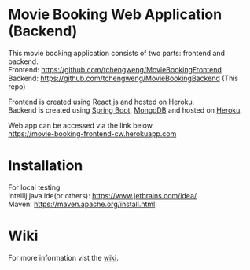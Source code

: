 # Movie Booking Web Application (Backend)  
This movie booking application consists of two parts: frontend and backend.  
Frontend: https://github.com/tchengweng/MovieBookingFrontend  
Backend: https://github.com/tchengweng/MovieBookingBackend (This repo)  

Frontend is created using [React.js] and hosted on [Heroku].  
Backend is created using [Spring Boot], [MongoDB] and hosted on [Heroku].  

Web app can be accessed via the link below.  
https://movie-booking-frontend-cw.herokuapp.com  

# Installation
For local testing  
Intellij java ide(or others): https://www.jetbrains.com/idea/  
Maven: https://maven.apache.org/install.html  
  
# Wiki
For more information vist the [wiki].

[Heroku]: <https://heroku.com/>
[React.js]: <https://reactjs.org/>
[Spring Boot]: <https://spring.io/>
[MongoDB]: <https://www.mongodb.com/>
[IntelliJ IDEA]: <https://www.jetbrains.com/idea/>
[wiki]: <https://github.com/tchengweng/MovieBookingBackend/wiki>
